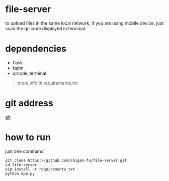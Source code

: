 # file-server

to upload files in the same local network, if you are using mobile device, just scan the qr-code displayed in terminal.

# dependencies
- flask
- tqdm
- qrcode_terminal
> more info in requirements.txt

# git address
[git](https://github.com/shigen-fu/file-server.git)

# how to run
just one command
```shell
git clone https://github.com/shigen-fu/file-server.git
cd file-server
pip install -r requirements.txt
python app.py
```
